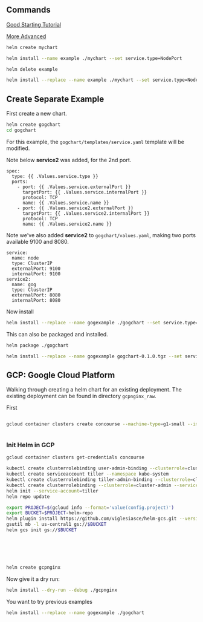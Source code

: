 ## Commands

[Good Starting Tutorial](https://docs.bitnami.com/kubernetes/how-to/create-your-first-helm-chart/)

[More Advanced](https://docs.helm.sh/chart_template_guide/#the-chart-template-developer-s-guide)


```bash
helm create mychart
```

```bash
helm install --name example ./mychart --set service.type=NodePort
```

```bash
helm delete example
```




```bash
helm install --replace --name example ./mychart --set service.type=NodePort
```

## Create Separate Example

First create a new chart.

```bash
helm create gogchart
cd gogchart
```



For this example, the `gogchart/templates/service.yaml` template will be modified.

Note below **service2** was added, for the 2nd port.

```text
spec:
  type: {{ .Values.service.type }}
  ports:
    - port: {{ .Values.service.externalPort }}
      targetPort: {{ .Values.service.internalPort }}
      protocol: TCP
      name: {{ .Values.service.name }}
    - port: {{ .Values.service2.externalPort }}
      targetPort: {{ .Values.service2.internalPort }}
      protocol: TCP
      name: {{ .Values.service2.name }}
```


Note we've also added **service2** to `gogchart/values.yaml`, making two ports available 9100 and 8080.

```text
service:
  name: node
  type: ClusterIP
  externalPort: 9100
  internalPort: 9100
service2:
  name: gog
  type: ClusterIP
  externalPort: 8080
  internalPort: 8080

```


Now install 


```bash
helm install --replace --name gogexample ./gogchart --set service.type=NodePort
```


This can also be packaged and installed.

```bash
helm package ./gogchart

helm install --replace --name gogexample gogchart-0.1.0.tgz --set service.type=NodePort


```

## GCP:  Google Cloud Platform

Walking through creating a helm chart for an existing deployment.
The existing deployment can be found in directory `gcpnginx_raw`.


First 

```bash

gcloud container clusters create concourse --machine-type=g1-small --image-type ubuntu  --scopes cloud-source-repos-ro,storage-full



```

### Init Helm in GCP

```bash
gcloud container clusters get-credentials concourse

kubectl create clusterrolebinding user-admin-binding --clusterrole=cluster-admin --user=$(gcloud config get-value account)
kubectl create serviceaccount tiller --namespace kube-system
kubectl create clusterrolebinding tiller-admin-binding --clusterrole=cluster-admin --serviceaccount=kube-system:tiller
kubectl create clusterrolebinding --clusterrole=cluster-admin --serviceaccount=default:default concourse-admin
helm init --service-account=tiller
helm repo update

export PROJECT=$(gcloud info --format='value(config.project)')
export BUCKET=$PROJECT-helm-repo
helm plugin install https://github.com/viglesiasce/helm-gcs.git --version v0.1.1
gsutil mb -l us-central1 gs://$BUCKET
helm gcs init gs://$BUCKET







```



```bash
helm create gcpnginx

```

Now give it a dry run:

```bash
helm install --dry-run --debug ./gcpnginx
```


You want to try previous examples

```bash
helm install --replace --name gogexample ./gogchart 
```